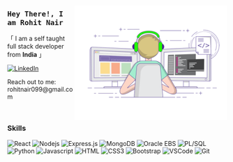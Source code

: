 <p>
 <img align="right" width="350" src="/coder_gif.gif" alt="Coding gif" /> 
</p>

<!-- Intro  -->
<h3 align="left"><samp> Hey There!, I am <b>Rohit Nair</b> </samp></h3>
<p align="left">「 I am a self taught full stack developer from <b>India</b> 」<br> </p>
<!-- Linkedin -->
<p align="left">
<a href="https://www.linkedin.com/in/rohitrnair9" target="_blank">
  <img src="https://img.shields.io/badge/LinkedIn-0077B5?style=for-the-badge&logo=linkedin&logoColor=white" alt="LinkedIn"/>
 </a> </p>

<p align="left">
 Reach out to me: rohitnair099@gmail.com
</p>

<br/>

<h3>Skills</h3>

![React](https://img.shields.io/badge/-React-61DBFB?style=for-the-badge&labelColor=black&logo=react&logoColor=61DBFB)
![Nodejs](https://img.shields.io/badge/Nodejs-3C873A?style=for-the-badge&labelColor=black&logo=node.js&logoColor=3C873A)
![Express.js](https://img.shields.io/badge/Express.js-000000?style=for-the-badge&logo=express&logoColor=white)
![MongoDB](https://img.shields.io/badge/MongoDB-4EA94B?style=for-the-badge&logo=mongodb&logoColor=white)
![Oracle EBS](https://img.shields.io/badge/Oracle_EBS-61DBFB?style=for-the-badge&labelColor=black&logo=oracle&logoColor=61DBFB)
![PL/SQL](https://img.shields.io/badge/PL/SQL-Green?style=for-the-badge&logo=Oracle)
![Python](https://img.shields.io/badge/Python-gray?style=for-the-badge&logo=Python)
![Javascript](https://img.shields.io/badge/Javascript-F0DB4F?style=for-the-badge&labelColor=black&logo=javascript&logoColor=F0DB4F)
![HTML](https://img.shields.io/badge/HTML5-E34F26?style=for-the-badge&logo=html5&logoColor=white)
![CSS3](https://img.shields.io/badge/CSS3-1572B6?style=for-the-badge&logo=css3&logoColor=white)
![Bootstrap](https://img.shields.io/badge/Bootstrap-563D7C?style=for-the-badge&logo=bootstrap&logoColor=white)
![VSCode](https://img.shields.io/badge/Visual_Studio-0078d7?style=for-the-badge&logo=visual%20studio&logoColor=white)
![Git](https://img.shields.io/badge/Git-F05032?style=for-the-badge&logo=git&logoColor=white)

<br/>
